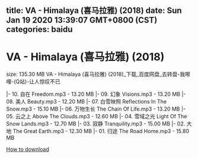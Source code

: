 
title: VA - Himalaya (喜马拉雅) (2018)
date: Sun Jan 19 2020 13:39:07 GMT+0800 (CST)    
categories: baidu
---

# VA - Himalaya (喜马拉雅) (2018)
size: 135.30 MB
 VA - Himalaya (喜马拉雅) (2018)_下载_百度网盘_去转盘-我嚓哩-(Q站)-让人惊叹不已
 
|- 10. 自在 Freedom.mp3 - 13.20 MB
|- 09. 幻象 Visions.mp3 - 13.20 MB
|- 08. 美人 Beauty.mp3 - 12.20 MB
|- 07. 白雪映照 Reflections In The Snow.mp3 - 15.10 MB
|- 06. 万物生长 The Chain Of Life.mp3 - 13.20 MB
|- 05. 云之上 Above The Clouds.mp3 - 12.60 MB
|- 04. 雪域之光 Light Of The Snow Lands.mp3 - 12.70 MB
|- 03. 寂静 Tranquility.mp3 - 15.00 MB
|- 02. 大地 The Great Earth.mp3 - 12.30 MB
|- 01. 归途 The Road Home.mp3 - 15.80 MB

[How to download](https://bpcam.bemobtrk.com/go/2ceec3aa-1ca2-46d6-b9ff-aaa5c184517c?jno=1779)